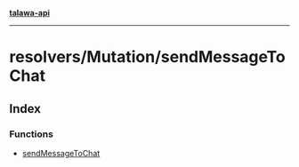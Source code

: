 [**talawa-api**](../../../README.md)

***

# resolvers/Mutation/sendMessageToChat

## Index

### Functions

- [sendMessageToChat](functions/sendMessageToChat.md)
